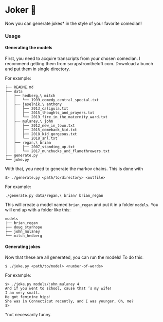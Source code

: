 # Joker 🎤

Now you can generate jokes* in the style of your favorite comedian!

### Usage

#### Generating the models

First, you need to acquire transcripts from your chosen comedian. I recommend getting them from scrapsfromtheloft.com. Download a bunch and put them in single directory.

For example:
```
├── README.md
├── data
│   ├── hedberg,\ mitch
│   │   └── 1999_comedy_central_special.txt
│   ├── jeselnik,\ anthony
│   │   ├── 2013_caligula.txt
│   │   ├── 2015_thoughts_and_prayers.txt
│   │   └── 2019_fire_in_the_maternity_ward.txt
│   ├── mulaney,\ john
│   │   ├── 2012_new_in_town.txt
│   │   ├── 2015_comeback_kid.txt
│   │   ├── 2018_kid_gorgeous.txt
│   │   └── 2018_snl.txt
│   ├── regan,\ brian
│   │   ├── 2007_standing_up.txt
│   │   └── 2017_nunchucks_and_flamethrowers.txt
├── generate.py
└── joke.py
```

With that, you need to generate the markov chains. This is done with
```
$> ./generate.py <path/to/directory> <outfile>
```

For example:

```
./generate.py data/regan,\ brian/ brian_regan
```

This will create a model named `brian_regan` and put it in a folder `models`. You will end up with a folder like this:

```
models
├── brian_regan
├── doug_stanhope
├── john_mulaney
└── mitch_hedberg
```

#### Generating jokes

Now that these are all generated, you can run the models! To do this:

```
$ ./joke.py <path/to/model> <number-of-words>
```

For example:
```
$> ./joke.py models/john_mulaney 4
And if you went to school, cause that ’s my wife!
I am very small.
He got feminine hips!
She was in Connecticut recently, and I was younger, Oh, me?
$>
```

*not necessarily funny.

